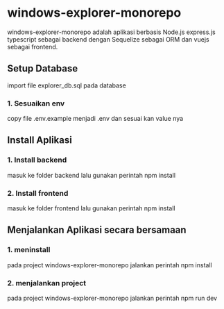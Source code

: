 # windows-explorer-monorepo
windows-explorer-monorepo adalah aplikasi berbasis Node.js express.js typescript sebagai backend dengan Sequelize sebagai ORM dan vuejs sebagai frontend.

## Setup Database
import file explorer_db.sql pada database

### 1. Sesuaikan env
copy file .env.example menjadi .env dan sesuai kan value nya

## Install Aplikasi

### 1. Install backend
masuk ke folder backend lalu gunakan perintah npm install

### 2. Install frontend
masuk ke folder frontend lalu gunakan perintah npm install

## Menjalankan Aplikasi secara bersamaan

### 1. meninstall
pada project windows-explorer-monorepo jalankan perintah npm install

### 2. menjalankan project
pada project windows-explorer-monorepo jalankan perintah npm run dev